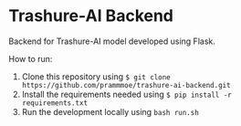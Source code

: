 # Trashure-AI Backend 

Backend for Trashure-AI model developed using Flask. 

How to run:

1. Clone this repository using `$ git clone https://github.com/prammmoe/trashure-ai-backend.git`
2. Install the requirements needed using `$ pip install -r requirements.txt`
3. Run the development locally using `bash run.sh` 